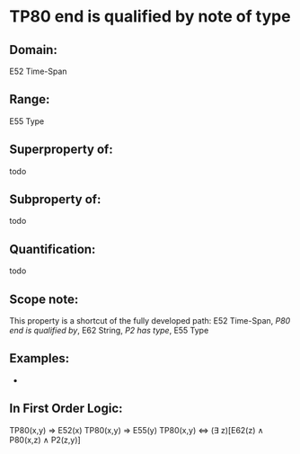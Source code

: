 # TP80 end is qualified by note of type

## Domain: 

E52 Time-Span

## Range: 

E55 Type

## Superproperty of: 

todo

## Subproperty of: 

todo

## Quantification: 

todo

## Scope note: 

This property is a shortcut of the fully developed path: E52 Time-Span, _P80 end is qualified by_, E62 String, _P2 has type_, E55 Type

## Examples: 

* 

## In First Order Logic: 

TP80(x,y) ⇒ E52(x)
TP80(x,y) ⇒ E55(y)
TP80(x,y) ⇔ (∃ z)[E62(z) ∧ P80(x,z) ∧ P2(z,y)]

